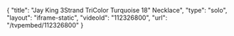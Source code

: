 {
    "title": "Jay King 3Strand TriColor Turquoise 18\" Necklace",
    "type": "solo",
    "layout": "iframe-static",
    "videoId": "112326800",
    "url": "\/tvpembed\/112326800"
}